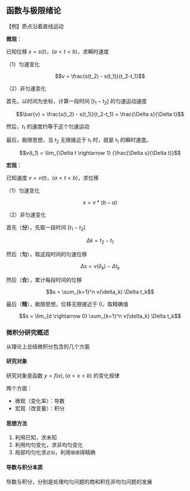 ## 函数与极限绪论

【例】质点沿着直线运动

**微观**：

已知位移 $s = s(t)，(a < t < b)$，求瞬时速度

（1）匀速变化

```math
v = \frac{s(t_2) - s(t_1)}{t_2-t_1}
```

（2）非匀速变化

首先，以时间为坐标，计算一段时间 $[t_1 - t_2]$ 的匀速运动速度

```math
\bar{v} = \frac{s(t_2) - s(t_1)}{t_2-t_1} = \frac{\Delta s}{\Delta t}
```

然后，$t_1$ 的速度约等于这个匀速运动

最后，极限思想，当 $t_2$ 无限接近于 $t_1$ 时，就是 $t_1$ 的瞬时速度。

```math
v(t_1) = \lim_{\Delta t \rightarrow 1} {\frac{\Delta s}{\Delta t}}
```

**宏观**：

已知速度 $v = v(t)，(a < t < b)$，求位移

（1）匀速变化

```math
s = v*(b-a)
```

（2）非匀速变化

首先（**分**），先取一段时间 $[t_1 - t_2]$

```math
\Delta k = t_2 - t_1
```

然后（**匀**），取这段时间的匀速位移

```math
\Delta s = v(\delta_k) - \Delta t_k
```

然后（**合**），累计每段时间的位移

```math
s = \sum_{k=1}^n v(\delta_k) \Delta t_k
```

最后（**精**），极限思想，位移无限接近于 0，取精确值

```math
s = \lim_{d \rightarrow 0} \sum_{k=1}^n v(\delta_k) \Delta t_k
```

### 微积分研究概述

从理论上总结微积分包含的几个方面

#### 研究对象

研究对象是函数 $y = f(x),(a<x<b)$ 的变化规律

两个方面：

- 微观（变化率）：导数
- 宏观（改变量）：积分

#### 思想方法

1. 利用已知，求未知
2. 利用均匀变化，求非均匀变化
3. 局部均匀化求`近似`，利用`极限`得精确

#### 导数与积分本质

导数与积分，分别是处理均匀问题的商和积在非均匀问题的发展

